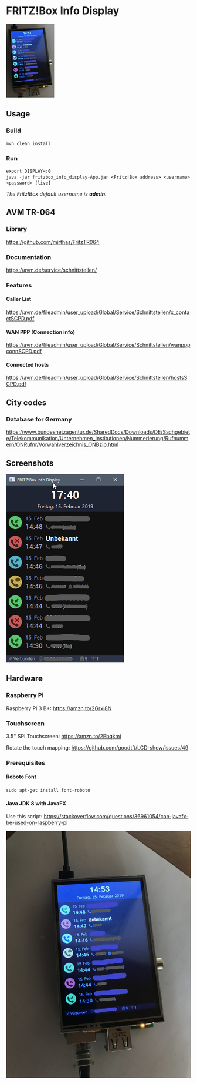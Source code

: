 # FRITZ!Box Info Display

![](repo/photo_small.jpg)

## Usage

### Build

    mvn clean install

### Run
    export DISPLAY=:0
    java -jar fritzbox_info_display-App.jar <Fritz!Box address> <username> <password> [live]
    
_The Fritz!Box default username is __admin__._

## AVM TR-064

### Library
https://github.com/mirthas/FritzTR064

### Documentation
https://avm.de/service/schnittstellen/

### Features

#### Caller List
https://avm.de/fileadmin/user_upload/Global/Service/Schnittstellen/x_contactSCPD.pdf

#### WAN PPP (Connection info)
https://avm.de/fileadmin/user_upload/Global/Service/Schnittstellen/wanpppconnSCPD.pdf

#### Connected hosts
https://avm.de/fileadmin/user_upload/Global/Service/Schnittstellen/hostsSCPD.pdf

## City codes

### Database for Germany
https://www.bundesnetzagentur.de/SharedDocs/Downloads/DE/Sachgebiete/Telekommunikation/Unternehmen_Institutionen/Nummerierung/Rufnummern/ONRufnr/Vorwahlverzeichnis_ONBzip.html

## Screenshots
![](repo/screenshot1.png)

## Hardware

### Raspberry Pi
Raspberry Pi 3 B+: https://amzn.to/2Grxi8N

### Touchscreen
3.5" SPI Touchscreen: https://amzn.to/2Ebqkmi

Rotate the touch mapping:
https://github.com/goodtft/LCD-show/issues/49

### Prerequisites

#### Roboto Font
``sudo apt-get install font-roboto``

#### Java JDK 8 with JavaFX
Use this script: https://stackoverflow.com/questions/36961054/can-javafx-be-used-on-raspberry-pi

![](repo/photo.jpg)
